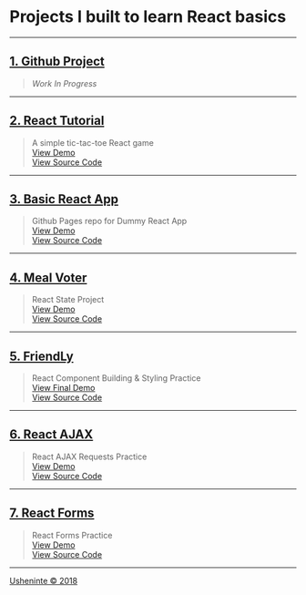 # Projects I built to learn React basics

- - -

## [1. Github Project](#)

> _Work In Progress_     

- - -

## [2. React Tutorial](#)

> A simple tic-tac-toe React game     
> [View Demo]()     
> [View Source Code]()     

- - -

## [3. Basic React App](https://usheninte.github.io/dummy-react/)

> Github Pages repo for Dummy React App      
> [View Demo](https://usheninte.github.io/dummy-react/)     
> [View Source Code](https://github.com/Usheninte/dummy-react/tree/master)     

- - -

## [4. Meal Voter](https://usheninte.github.io/meal-voter/index.html)

> React State Project     
> [View Demo](https://usheninte.github.io/meal-voter/index.html)     
> [View Source Code](https://github.com/Usheninte/meal-voter)     

- - -

## [5. FriendLy](https://usheninte.github.io/FriendLy/index4.html)

> React Component Building & Styling Practice      
> [View Final Demo](https://usheninte.github.io/FriendLy/index4.html)     
> [View Source Code](https://github.com/Usheninte/FriendLy)     

- - -

## [6. React AJAX](https://usheninte.github.io/react-ajax/fetch.html)

> React AJAX Requests Practice     
> [View Demo](https://usheninte.github.io/react-ajax/fetch.html)     
> [View Source Code](https://github.com/Usheninte/react-ajax)     

- - -

## [7. React Forms](https://usheninte.github.io/react-forms/form.html )

> React Forms Practice     
> [View Demo](https://usheninte.github.io/react-forms/form.html )     
> [View Source Code](https://github.com/Usheninte/react-forms)     

- - -

[Usheninte &copy; 2018](http://about.me/usheninte)